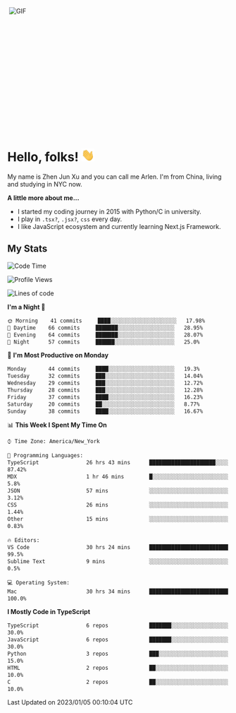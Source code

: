 <img align="right" alt="GIF" src="https://media.giphy.com/media/xUA7bdpLxQhsSQdyog/giphy.gif" width="500" height="320" />

# Hello, folks! <img src="https://raw.githubusercontent.com/arlenxuzj/arlenxuzj/master/assets/wave.gif" width="30px">

My name is Zhen Jun Xu and you can call me Arlen. I'm from China, living and studying in NYC now.

**A little more about me...**

 - I started my coding journey in 2015 with Python/C in university.
 - I play in `.tsx?`, `.jsx?`, `css` every day.
 - I like JavaScript ecosystem and currently learning Next.js Framework.

## My Stats

<!--START_SECTION:waka-->
![Code Time](http://img.shields.io/badge/Code%20Time-2%2C823%20hrs%2055%20mins-blue)

![Profile Views](http://img.shields.io/badge/Profile%20Views-0-blue)

![Lines of code](https://img.shields.io/badge/From%20Hello%20World%20I%27ve%20Written-306%20Thousand%20lines%20of%20code-blue)

**I'm a Night 🦉** 

```text
🌞 Morning    41 commits     ████░░░░░░░░░░░░░░░░░░░░░   17.98% 
🌆 Daytime    66 commits     ███████░░░░░░░░░░░░░░░░░░   28.95% 
🌃 Evening    64 commits     ███████░░░░░░░░░░░░░░░░░░   28.07% 
🌙 Night      57 commits     ██████░░░░░░░░░░░░░░░░░░░   25.0%

```
📅 **I'm Most Productive on Monday** 

```text
Monday       44 commits     ████░░░░░░░░░░░░░░░░░░░░░   19.3% 
Tuesday      32 commits     ███░░░░░░░░░░░░░░░░░░░░░░   14.04% 
Wednesday    29 commits     ███░░░░░░░░░░░░░░░░░░░░░░   12.72% 
Thursday     28 commits     ███░░░░░░░░░░░░░░░░░░░░░░   12.28% 
Friday       37 commits     ████░░░░░░░░░░░░░░░░░░░░░   16.23% 
Saturday     20 commits     ██░░░░░░░░░░░░░░░░░░░░░░░   8.77% 
Sunday       38 commits     ████░░░░░░░░░░░░░░░░░░░░░   16.67%

```


📊 **This Week I Spent My Time On** 

```text
⌚︎ Time Zone: America/New_York

💬 Programming Languages: 
TypeScript               26 hrs 43 mins      █████████████████████░░░░   87.42% 
MDX                      1 hr 46 mins        █░░░░░░░░░░░░░░░░░░░░░░░░   5.8% 
JSON                     57 mins             ░░░░░░░░░░░░░░░░░░░░░░░░░   3.12% 
CSS                      26 mins             ░░░░░░░░░░░░░░░░░░░░░░░░░   1.44% 
Other                    15 mins             ░░░░░░░░░░░░░░░░░░░░░░░░░   0.83%

🔥 Editors: 
VS Code                  30 hrs 24 mins      █████████████████████████   99.5% 
Sublime Text             9 mins              ░░░░░░░░░░░░░░░░░░░░░░░░░   0.5%

💻 Operating System: 
Mac                      30 hrs 34 mins      █████████████████████████   100.0%

```

**I Mostly Code in TypeScript** 

```text
TypeScript               6 repos             ███████░░░░░░░░░░░░░░░░░░   30.0% 
JavaScript               6 repos             ███████░░░░░░░░░░░░░░░░░░   30.0% 
Python                   3 repos             ███░░░░░░░░░░░░░░░░░░░░░░   15.0% 
HTML                     2 repos             ██░░░░░░░░░░░░░░░░░░░░░░░   10.0% 
C                        2 repos             ██░░░░░░░░░░░░░░░░░░░░░░░   10.0%

```



 Last Updated on 2023/01/05 00:10:04 UTC
<!--END_SECTION:waka-->
